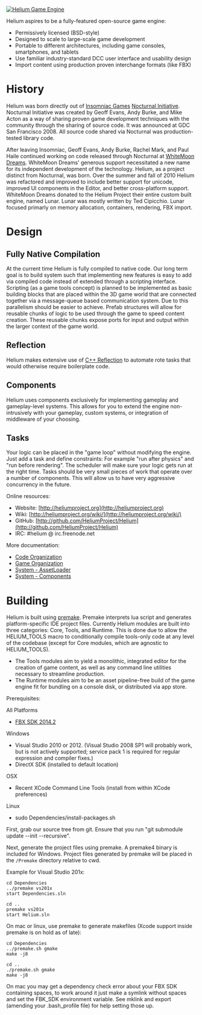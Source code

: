 <a href="http://heliumproject.org/">![Helium Game Engine](https://raw.github.com/HeliumProject/Helium/master/Data/Textures/Helium.png)</a>

Helium aspires to be a fully-featured open-source game engine:
* Permissively licensed (BSD-style)
* Designed to scale to large-scale game development
* Portable to different architectures, including game consoles, smartphones, and tablets
* Use familiar industry-standard DCC user interface and usability design
* Import content using production proven interchange formats (like FBX)

# History #

Helium was born directly out of [Insomniac Games](http://www.insomniacgames.com/) [Nocturnal Initiative](http://nocturnal.insomniacgames.com/).  Nocturnal Initiative was created by Geoff Evans, Andy Burke, and Mike Acton as a way of sharing proven game development techniques with the community through the sharing of source code.  It was announced at GDC San Francisco 2008.  All source code shared via Nocturnal was production-tested library code.

After leaving Insomniac, Geoff Evans, Andy Burke, Rachel Mark, and Paul Haile continued working on code released through Nocturnal at [WhiteMoon Dreams](http://whitemoondreams.com/).  WhiteMoon Dreams' generous support necessitated a new name for its independent development of the technology.  Helium, as a project distinct from Nocturnal, was born.  Over the summer and fall of 2010 Helium was refactored and improved to include better support for unicode, improved UI components in the Editor, and better cross-platform support.  WhiteMoon Dreams donated to the Helium Project their entire custom built engine, named Lunar.  Lunar was mostly written by Ted Cipicchio.  Lunar focused primarly on memory allocation, containers, rendering, FBX import.

# Design #

## Fully Native Compilation ##

At the current time Helium is fully compiled to native code.  Our long term goal is to build system such that implementing new features is easy to add via compiled code instead of extended through a scripting interface.  Scripting (as a game tools concept) is planned to be implemented as basic building blocks that are placed within the 3D game world that are connected together via a message-queue based communication system.  Due to this parallelism should be easier to achieve.  Prefab structures will allow for reusable chunks of logic to be used through the game to speed content creation.  These reusable chunks expose ports for input and output within the larger context of the game world.

## Reflection ##

Helium makes extensive use of [C++ Reflection](https://github.com/HeliumProject/Reflect) to automate rote tasks that would otherwise require boilerplate code.

## Components ##

Helium uses components exclusively for implementing gameplay and gameplay-level systems. This allows for you to extend the engine non-intrusively with your gameplay, custom systems, or integration of middleware of your choosing.

## Tasks ##

Your logic can be placed in the "game loop" without modifying the engine. Just add a task and define constraints: For example "run after physics" and "run before rendering". The scheduler will make sure your logic gets run at the right time. Tasks should be very small pieces of work that operate over a number of components. This will allow us to have very aggressive concurrency in the future.

Online resources:

* Website: [http://heliumproject.org](http://heliumproject.org)
* Wiki: [http://heliumproject.org/wiki/](http://heliumproject.org/wiki/)
* GitHub: [http://github.com/HeliumProject/Helium](http://github.com/HeliumProject/Helium)
* IRC: #helium @ irc.freenode.net

More documentation:
* [Code Organization](Documentation/CodeOrganization.md)
* [Game Organization](Documentation/GameOrganization.md)
* [System - AssetLoader](Documentation/System-AssetLoader.md)
* [System - Components](Documentation/System-Components.md)

# Building #

Helium is built using [premake](http://industriousone.com/premake).  Premake interprets lua script and generates platform-specific IDE project files.  Currently Helium modules are built into three categories: Core, Tools, and Runtime.  This is done due to allow the HELIUM\_TOOLS macro to conditionally compile tools-only code at any level of the codebase (except for Core modules, which are agnostic to HELIUM\_TOOLS).
* The Tools modules aim to yield a monolithic, integrated editor for the creation of game content, as well as any command line utilities necessary to streamline production.
* The Runtime modules aim to be an asset pipeline-free build of the game engine fit for bundling on a console disk, or distributed via app store.

Prerequisites:

All Platforms
 - [FBX SDK 2014.2](http://usa.autodesk.com/adsk/servlet/pc/item?siteID=123112&id=10775847)

Windows
 - Visual Studio 2010 or 2012. (Visual Studio 2008 SP1 will probably work, but is not actively supported; service pack 1 is required for regular expression and compiler fixes.)
 - DirectX SDK (installed to default location)

OSX
 - Recent XCode Command Line Tools (install from within XCode preferences)

Linux
 - sudo Dependencies/install-packages.sh

First, grab our source tree from git. Ensure that you run "git submodule update --init --recursive".

Next, generate the project files using premake. A premake4 binary is included for Windows. Project files generated by premake will be placed in the `/Premake` directory relative to cwd.

Example for Visual Studio 201x:

    cd Dependencies
    ../premake vs201x
    start Dependencies.sln
    
    cd ..
    premake vs201x
    start Helium.sln

On mac or linux, use premake to generate makefiles (Xcode support inside premake is on hold as of late):

    cd Dependencies
    ../premake.sh gmake
    make -j8
    
    cd ..
    ./premake.sh gmake
    make -j8
    
On mac you may get a dependency check error about your FBX SDK containing spaces, to work around it just make a symlink without spaces and set the FBK_SDK environment variable.  See mklink and export (amending your .bash_profile file) for help setting those up.
